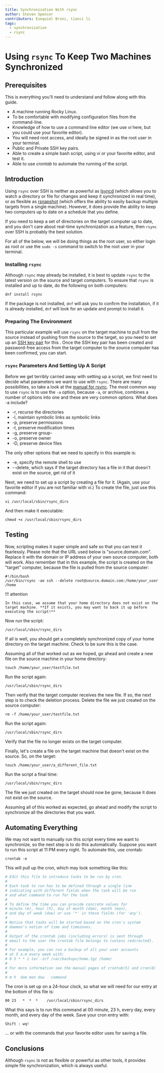 ```yaml
---
title: Synchronization With rsync
author: Steven Spencer
contributors: Ezequiel Bruni, tianci li
tags:
  - synchronization
  - rsync
---
```


# Using `rsync` To Keep Two Machines Synchronized

## Prerequisites

This is everything you'll need to understand and follow along with this guide.

* A machine running Rocky Linux.
* To be comfortable with modifying configuration files from the command-line.
* Knowledge of how to use a command line editor (we use _vi_ here, but you could use your favorite editor).
* You will need root access, and ideally be signed in as the root user in your terminal.
* Public and Private SSH key pairs.
* Able to create a simple bash script, using vi or your favorite editor, and test it.
* Able to use _crontab_ to automate the running of the script.

## Introduction

Using `rsync` over SSH is neither as powerful as [lsyncd](../backup/mirroring_lsyncd.md) (which allows you to watch a directory or file for changes and keep it synchronized in real time), or as flexible as [rsnapshot](../backup/rsnapshot_backup.md) (which offers the ability to easily backup multiple targets from a single machine). However, it does provide the ability to keep two computers up to date on a schedule that you define.

If you need to keep a set of directories on the target computer up to date, and you don't care about real-time synchronization as a feature, then `rsync` over SSH is probably the best solution.

For all of the below, we will be doing things as the root user, so either login as root or use the `sudo -s` command to switch to the root user in your terminal.

### Installing `rsync`

Although `rsync` may already be installed, it is best to update `rsync` to the latest version on the source and target computers. To ensure that `rsync` is installed and up to date, do the following on both computers:

`dnf install rsync`

If the package is not installed, `dnf` will ask you to confirm the installation, if it is already installed, `dnf` will look for an update and prompt to install it.

### Preparing The Environment

This particular example will use `rsync` on the target machine to pull from the source instead of pushing from the source to the target, so you need to set up an [SSH key pair](../security/ssh_public_private_keys.md) for this . Once the SSH key pair has been created and password-free access from the target computer to the source computer has been confirmed, you can start.

### `rsync` Parameters And Setting Up A Script

Before we get terribly carried away with setting up a script, we first need to decide what parameters we want to use with `rsync`. There are many possibilities, so take a look at the [manual for rsync](https://linux.die.net/man/1/rsync). The most common way to use `rsync` is to use the `-a` option, because `-a`, or archive, combines a number of options into one and these are very common options. What does -a include?

* -r, recurse the directories
* -l, maintain symbolic links as symbolic links
* -p, preserve permissions
* -t, preserve modification times
* -g, preserve group-
* -o, preserve owner
* -D, preserve device files

The only other options that we need to specify in this example is:

* -e, specify the remote shell to use
* --delete, which says if the target directory has a file in it that doesn't exist on the source, get rid of it

Next, we need to set up a script by creating a file for it. (Again, use your favorite editor if you are not familiar with vi.) To create the file, just use this command:

`vi /usr/local/sbin/rsync_dirs`

And then make it executable:

`chmod +x /usr/local/sbin/rsync_dirs`

## Testing

Now, scripting makes it super simple and safe so that you can test it fearlessly. Please note that the URL used below is "source.domain.com". Replace it with the domain or IP address of your own source computer, both will work. Also remember that in this example, the script is created on the "target" computer, because the file is pulled from the source computer:

```
#!/bin/bash
/usr/bin/rsync -ae ssh --delete root@source.domain.com:/home/your_user /home
```

!!! attention

    In this case, we assume that your home directory does not exist on the target machine. **If it exists, you may want to back it up before executing the script!**

Now run the script:

`/usr/local/sbin/rsync_dirs`

If all is well, you should get a completely synchronized copy of your home directory on the target machine. Check to be sure this is the case.

Assuming all of that worked out as we hoped, go ahead and create a new file on the source machine in your home directory:

`touch /home/your_user/testfile.txt`

Run the script again:

`/usr/local/sbin/rsync_dirs`

Then verify that the target computer receives the new file. If so, the next step is to check the deletion process. Delete the file we just created on the source computer:

`rm -f /home/your_user/testfile.txt`

Run the script again:

`/usr/local/sbin/rsync_dirs`

Verify that the file no longer exists on the target computer.

Finally, let's create a file on the target machine that doesn't exist on the source. So, on the target:

`touch /home/your_user/a_different_file.txt`

Run the script a final time:

`/usr/local/sbin/rsync_dirs`

The file we just created on the target should now be gone, because it does not exist on the source.

Assuming all of this worked as expected, go ahead and modify the script to synchronize all the directories that you want.

## Automating Everything

We may not want to manually run this script every time we want to synchronize, so the next step is to do this automatically. Suppose you want to run this script at 11 PM every night. To automate this, use crontab:

`crontab -e`

This will pull up the cron, which may look something like this:

```bash
# Edit this file to introduce tasks to be run by cron.
#
# Each task to run has to be defined through a single line
# indicating with different fields when the task will be run
# and what command to run for the task
#
# To define the time you can provide concrete values for
# minute (m), hour (h), day of month (dom), month (mon),
# and day of week (dow) or use '*' in these fields (for 'any').
#
# Notice that tasks will be started based on the cron's system
# daemon's notion of time and timezones.
#
# Output of the crontab jobs (including errors) is sent through
# email to the user the crontab file belongs to (unless redirected).
#
# For example, you can run a backup of all your user accounts
# at 5 a.m every week with:
# 0 5 * * 1 tar -zcf /var/backups/home.tgz /home/
#
# For more information see the manual pages of crontab(5) and cron(8)
#
# m h  dom mon dow   command
```
The cron is set up on a 24-hour clock, so what we will need for our entry at the bottom of this file is:

`00 23   *  *  *    /usr/local/sbin/rsync_dirs`

What this says is to run this command at 00 minute, 23 h, every day, every month, and every day of the week. Save your cron entry with:

`Shift : wq!`

... or with the commands that your favorite editor uses for saving a file.

## Conclusions

Although `rsync` is not as flexible or powerful as other tools, it provides simple file synchronization, which is always useful.
